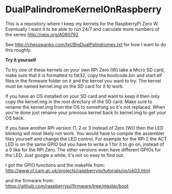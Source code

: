 # DualPalindromeKernelOnRaspberry
This is a repository where I keep my kernels for the RaspberryPi Zero W. Eventually I want it to be able to run 24/7 and calculate more numbers of the series http://oeis.org/A060792

See http://chesswanks.com/txt/BigDualPalindromes.txt for how I want to do this roughly.

**Try it yourself**

To try one of these kernels on your own RPi Zero (W) take a Micro SD card, make
sure that it is formatted to fat32, copy the bootcode.bin and start.elf files in the firmware folder on it and the kernel you want to try. The kernel must be named kernel.img on the SD card for it to work.

If you have an OS installed on your SD card and want to keep it then only copy the kernel.img in the root directory of the SD card. Make sure to rename the kernel.img from the OS to something so it's not replaced. When you're done just rename your previous kernel back to kernel.img to get your OS back.

If you have another RPi version (1, 2 or 3 instead of Zero (W)) then the LED blinking will most likely not work. You would have to compile the assembler files yourself and change the LED control. For example for the RPi 2 the ACT LED is on the same GPIO but you have to write a 1 for it to go on, instead of a 0 like for the RPi Zero. The other versions even have different GPIOs for the LED. Just google a while, it's not so easy to find out.

I got the GPIO functions and the makefile from:
http://www.cl.cam.ac.uk/projects/raspberrypi/tutorials/os/ok03.html

and the firmware from:
https://github.com/raspberrypi/firmware/tree/master/boot
